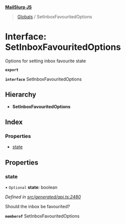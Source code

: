 **[MailSlurp JS](../README.md)**

> [Globals](../README.md) / SetInboxFavouritedOptions

# Interface: SetInboxFavouritedOptions

Options for setting inbox favourite state

**`export`** 

**`interface`** SetInboxFavouritedOptions

## Hierarchy

* **SetInboxFavouritedOptions**

## Index

### Properties

* [state](setinboxfavouritedoptions.md#state)

## Properties

### state

• `Optional` **state**: boolean

*Defined in [src/generated/api.ts:2480](https://github.com/mailslurp/mailslurp-client/blob/ff09436/src/generated/api.ts#L2480)*

Should the inbox be favourited?

**`memberof`** SetInboxFavouritedOptions
